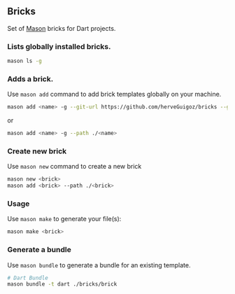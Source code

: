 ## Bricks

Set of [Mason](https://github.com/felangel/mason/tree/master/packages/mason_cli) bricks for Dart projects.

### Lists globally installed bricks.

```bash
mason ls -g
```

### Adds a brick.

Use `mason add` command to add brick templates globally on your machine.

```bash
mason add <name> -g --git-url https://github.com/herveGuigoz/bricks --git-path bricks/<name>
```

or

```bash
mason add <name> -g --path ./<name>
```

### Create new brick

Use `mason new` command to create a new brick 

```bash
mason new <brick>
mason add <brick> --path ./<brick>
```

### Usage

Use `mason make` to generate your file(s):

```bash
mason make <brick>
```

### Generate a bundle

Use `mason bundle` to generate a bundle for an existing template.

```bash
# Dart Bundle
mason bundle -t dart ./bricks/brick
```
